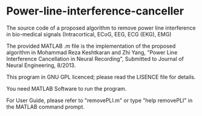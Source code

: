 Power-line-interference-canceller
=================================

The source code of a proposed algorithm to remove power line interference in bio-medical signals (Intracortical, ECoG, EEG, ECG (EKG), EMG)

The provided MATLAB .m file is the implementation of the proposed algorithm in 
Mohammad Reza Keshtkaran and Zhi Yang, "Power Line Interference Cancellation in Neural Recording", Submitted to Journal of Neural Engineering, 8/2013.

This program in GNU GPL licenced; please read the LISENCE file for details.


You need MATLAB Software to run the program. 

For User Guide, please refer to "removePLI.m" or type "help removePLI" in the MATLAB command prompt.
